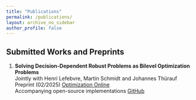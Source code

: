 ```yaml
---
title: "Publications"
permalink: /publications/
layout: archive_no_sidebar
author_profile: false
---
```


## Submitted Works and Preprints
1. **Solving Decision-Dependent Robust Problems as Bilevel Optimization Problems**  
  Jointly with Henri Lefebvre, Martin Schmidt and Johannes Thürauf  
  Preprint (02/2025) [Optimization Online](https://optimization-online.org/2025/02/solving-decision-dependent-robust-problems-as-bilevel-optimization-problems/)  
  Accompanying open-source implementations [GitHub](https://github.com/simstevens/ddro-via-bilevel)